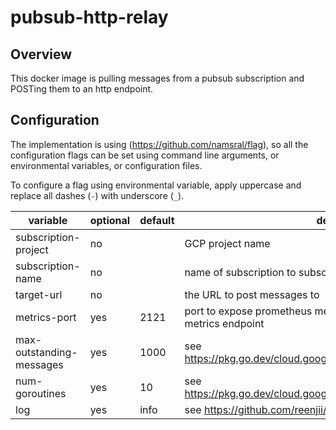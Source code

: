 # pubsub-http-relay

## Overview

This docker image is pulling messages from a pubsub subscription and POSTing them to an http endpoint.

## Configuration

The implementation is using (https://github.com/namsral/flag), so all the configuration flags can be set using command line arguments, or environmental variables, or configuration files.

To configure a flag using environmental variable, apply uppercase and replace all dashes (`-`) with underscore (`_`).

| variable | optional | default | description | example
|-|-|-|-|-|
| subscription-project | no || GCP project name ||
| subscription-name | no || name of subscription to subscribe to | my-subsbcription |
| target-url | no || the URL to post messages to | http://localhost:12345 |
| metrics-port | yes | 2121 | port to expose prometheus metrics. set to empty string to skip metrics endpoint | 3434 |
| max-outstanding-messages | yes | 1000 | see https://pkg.go.dev/cloud.google.com/go/pubsub#ReceiveSettings") | 10 |
| num-goroutines | yes | 10 | see https://pkg.go.dev/cloud.google.com/go/pubsub#ReceiveSettings") | 2 |
| log | yes | info | see https://github.com/reenjii/logflag | debug |
